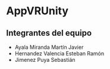 # AppVRUnity

## Integrantes del equipo

* Ayala Miranda Martín Javier
* Hernandez Valencia Esteban Ramón
* Jimenez Puya Sebastián

